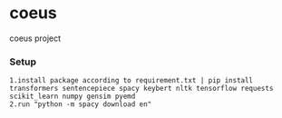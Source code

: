 # coeus
coeus project 

### Setup
    1.install package according to requirement.txt | pip install transformers sentencepiece spacy keybert nltk tensorflow requests scikit_learn numpy gensim pyemd
    2.run "python -m spacy download en"
